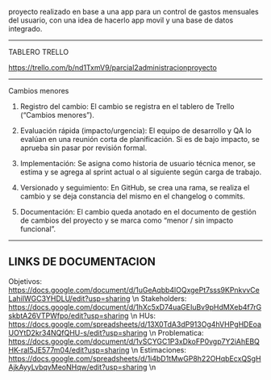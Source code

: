 proyecto realizado en base a una app para un control de gastos mensuales del usuario, con una idea de hacerlo app movil y una base de datos integrado.

-------------------------------------------------------------
TABLERO TRELLO

https://trello.com/b/nd1TxmV9/parcial2administracionproyecto

------------------------------------------------------------
Cambios menores 

1. Registro del cambio:
El cambio se registra en el tablero de Trello (“Cambios menores”).

2. Evaluación rápida (impacto/urgencia):
El equipo de desarrollo y QA lo evalúan en una reunión corta de planificación. Si es de bajo impacto, se aprueba sin pasar por revisión formal.

3. Implementación:
Se asigna como historia de usuario técnica menor, se estima y se agrega al sprint actual o al siguiente según carga de trabajo.

4. Versionado y seguimiento:
En GitHub, se crea una rama, se realiza el cambio y se deja constancia del mismo en el changelog o commits.

5. Documentación:
El cambio queda anotado en el documento de gestión de cambios del proyecto y se marca como “menor / sin impacto funcional”.




----------------------------------------------
LINKS DE DOCUMENTACION 
--------------------------------------------
Objetivos: https://docs.google.com/document/d/1uGeAqbb4lOQxgePt7sss9KPnkvvCeLahiIWGC3YHDLU/edit?usp=sharing \n
Stakeholders: https://docs.google.com/document/d/1hXc5xD74uaGEIuBv9pHdMXeb4f7rGskbtA26VTPWfpo/edit?usp=sharing \n
HUs: https://docs.google.com/spreadsheets/d/13X0TdA3dP913Og4hVHPgHDEoaUOYtD2kr34NQfQHU-s/edit?usp=sharing \n
Problematica: https://docs.google.com/document/d/1vSCYGC1P3xDkoFP0vgp7Y2iAhEBQHK-raI5JE577m04/edit?usp=sharing \n
Estimaciones: https://docs.google.com/spreadsheets/d/1i4bD1tMwGP8h22OHqbEcxQSgHAjkAyyLvbqvMeoNHqw/edit?usp=sharing \n
